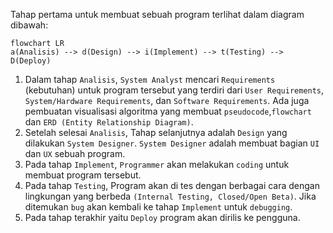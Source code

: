 Tahap pertama untuk membuat sebuah program terlihat dalam diagram dibawah:
```mermaid
flowchart LR
a(Analisis) --> d(Design) --> i(Implement) --> t(Testing) --> D(Deploy)
```
1. Dalam tahap `Analisis`, `System Analyst` mencari `Requirements` (kebutuhan) untuk program tersebut yang terdiri dari `User Requirements`, `System/Hardware Requirements`, dan `Software Requirements`. Ada juga pembuatan visualisasi algoritma yang membuat `pseudocode`,`flowchart` dan `ERD (Entity Relationship Diagram)`.
2. Setelah selesai `Analisis`, Tahap selanjutnya adalah `Design` yang dilakukan `System Designer`. `System Designer` adalah membuat bagian `UI` dan `UX` sebuah program.
3. Pada tahap `Implement`, `Programmer` akan melakukan `coding` untuk membuat program tersebut.
4. Pada tahap `Testing`, Program akan di tes dengan berbagai cara dengan lingkungan yang berbeda `(Internal Testing, Closed/Open Beta)`. Jika ditemukan `bug` akan kembali ke tahap `Implement` untuk `debugging`.
5. Pada tahap terakhir yaitu `Deploy` program akan dirilis ke pengguna.
